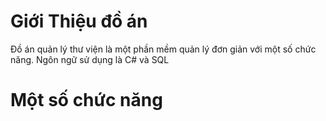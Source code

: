 # Giới Thiệu đồ án 
Đồ án quản lý thư viện là một phần mềm quản lý đơn giản với một số chức năng.
Ngôn ngữ sử dụng là C# và SQL
# Một số chức năng


